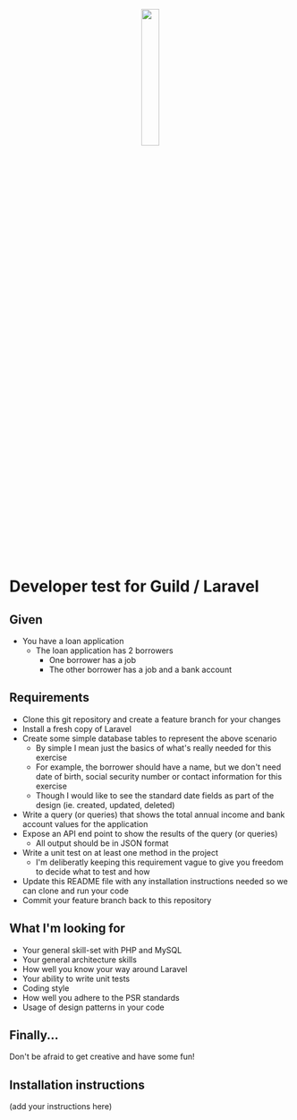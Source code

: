 <p align="center"><a href="https://www.guildmortgage.com/" target="_blank"><img src="https://www.guildmortgage.com/wp-content/uploads/2016/11/Guild_Logo_RGB_Full.png" width="25%"></a></p>

# Developer test for Guild / Laravel

## Given

- You have a loan application
  - The loan application has 2 borrowers
    - One borrower has a job
    - The other borrower has a job and a bank account

## Requirements

- Clone this git repository and create a feature branch for your changes
- Install a fresh copy of Laravel
- Create some simple database tables to represent the above scenario
  - By simple I mean just the basics of what's really needed for this exercise
  - For example, the borrower should have a name, but we don't need date of birth, social security number or contact information for this exercise
  - Though I would like to see the standard date fields as part of the design (ie. created, updated, deleted)
- Write a query (or queries) that shows the total annual income and bank account values for the application
- Expose an API end point to show the results of the query (or queries)
  - All output should be in JSON format
- Write a unit test on at least one method in the project
  - I'm deliberatly keeping this requirement vague to give you freedom to decide what to test and how
- Update this README file with any installation instructions needed so we can clone and run your code
- Commit your feature branch back to this repository

## What I'm looking for

- Your general skill-set with PHP and MySQL
- Your general architecture skills
- How well you know your way around Laravel
- Your ability to write unit tests
- Coding style
- How well you adhere to the PSR standards
- Usage of design patterns in your code

## Finally...

Don't be afraid to get creative and have some fun!

## Installation instructions

(add your instructions here)
